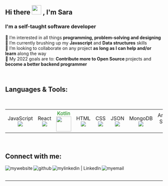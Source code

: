 ## Hi there <img src="https://raw.githubusercontent.com/MartinHeinz/MartinHeinz/master/wave.gif" width="30"> , I'm Sara 


### I'm a self-taught software developer

👀       I’m interested in all things <b>programming, problem-solving and designing </b> </br>
🌱 I’m currently brushing up my <b>Javascript</b> and <b>Data structures</b> skills </br>
🤝 I’m looking to collaborate on any project <b>as long as I can help and/or learn</b> along the way </br>
🥅 My 2022 goals are to: <b> Contribute more to Open Source </b> projects and <b>become a better backend programmer</b> </br>

<br />

## Languages & Tools:


<p><span>&nbsp;&nbsp;&nbsp;&nbsp;&nbsp;&nbsp;&nbsp;&nbsp;</span>
<table>
  <tbody>
    <tr>
      <td align="center">JavaScript<br>
        <span align="center"><img src="https://img.icons8.com/color/48/000000/javascript--v1.png"/></span>
      </td>
      <td align="center">React<br>
        <span align="center" ><img src="https://img.icons8.com/color/48/react-native.png"/></span>
      </td>
      <td align="center"> <span style="color:green">Kotlin</span><br>
        <span align="center"><img src="https://img.icons8.com/color/48/000000/kotlin.png" width="48"/></span>
      </td>
        <td align="center">HTML<br>
        <span align="center"><img src="https://img.icons8.com/color/48/000000/html-5.png"/></span>
      </td>
      <td align="center">CSS<br>
        <span align="center"><img src="https://img.icons8.com/color/48/000000/css3.png" /></span>
        </td>
      <td align="center">JSON<br>
        <span align="center"><img src="https://img.icons8.com/color/48/000000/json-download.png"/> </span>
      </td>
      <td align="center">MongoDB<br>
        <span align="center"><img src="https://img.icons8.com/color/48/mongodb.png"/></span>
      </td>
      <td align="center">Android Studio<br>
        <span align="center"><img src="https://img.icons8.com/color/48/000000/android-studio.png"/></span>
      </td>
      <td align="center">NodeJS<br>
        <span align="center"><img src="https://img.icons8.com/fluency/48/node-js.png"/></span>
      </td>
      <td align="center">Firebase<br>
        <span align="center"><img src="https://img.icons8.com/color/48/000000/firebase.png"/></span>
      </td>
        <td align="center">VSCode<br>
        <span align="center"><img src="https://img.icons8.com/fluency/48/visual-studio.png"/></span>
      </td>
      <td align="center">NPM<br>
        <span align="center"><img src="https://img.icons8.com/color/48/000000/npm.png"/></span>
      </td>
      <td align="center">Git<br>
        <span align="center"><img src="https://img.icons8.com/color/48/000000/git.png"/></span>
      </td>
      <td align="center">GitHub<br>
        <span align="center"><img src="https://img.icons8.com/color/48/000000/github.png"/></span>
      </td>
      <td align="center">Bootstrap<br>
        <span align="center"><img src="https://img.icons8.com/color/48/bootstrap.png"/></span>
      </td>
      <td align="center">JQuery<br>
        <span align="center"><img src="https://img.icons8.com/ios/48/jquery.png"/></span>
      </td>
      <td align="center">pug<br>
        <span align="center"><img src="https://img.icons8.com/color/48/pug.png"/></span>
      </td>
      <td align="center">Postman<br>
        <span align="center"><img src="https://res.cloudinary.com/postman/image/upload/t_team_logo/v1629869194/team/2893aede23f01bfcbd2319326bc96a6ed0524eba759745ed6d73405a3a8b67a8" width="48"/></span>
      </td>
      <td align="center">JWT<br>
        <span align="center"><img src="https://img.icons8.com/color/48/java-web-token.png"/></span>
      </td>
    </tr>   
  </tbody>
</table>
</p>

<br />


## Connect with me:

[<img align="left" alt="mywebsite" src="https://img.icons8.com/color/48/000000/internet--v3.png" />][website]
[<img align="left" alt ="github" src="https://img.icons8.com/color/48/000000/github--v3.png" />][github]
[<img align="left" alt="mylinkedin | LinkedIn" src="https://img.icons8.com/fluent/48/000000/linkedin.png" />][linkedin]
[<img align="left" alt="myemail" src="https://img.icons8.com/external-flatart-icons-lineal-color-flatarticons/50/000000/external-mail-design-thinking-and-3d-model-printing-flatart-icons-lineal-color-flatarticons.png" />](mailto:sarahila003@gmail.com)

<br />
<br />

[website]: https://sarahilali.com
[linkedin]: https://www.linkedin.com/in/sara-hilali/
[github]: https://github.com/sararita28/

---

